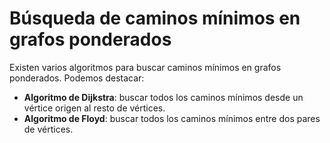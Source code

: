 # Búsqueda de caminos mínimos en grafos ponderados

Existen varios algoritmos para buscar caminos mínimos en grafos ponderados. Podemos destacar:

- **Algoritmo de Dijkstra**: buscar todos los caminos mínimos desde un vértice origen al resto de vértices.
- **Algoritmo de Floyd**: buscar todos los caminos mínimos entre dos pares de vértices.
